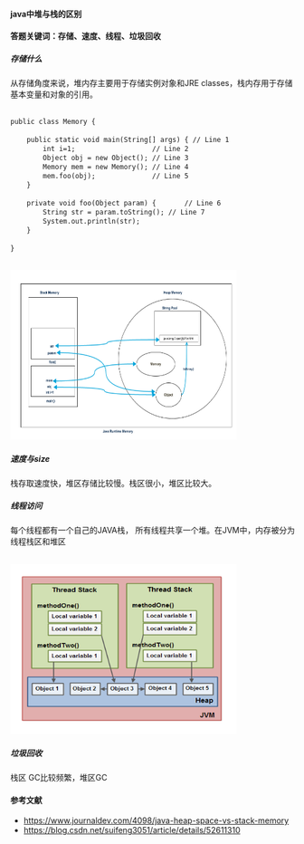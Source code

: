 #### java中堆与栈的区别  
#### 答题关键词：存储、速度、线程、垃圾回收
##### 存储什么
从存储角度来说，堆内存主要用于存储实例对象和JRE classes，栈内存用于存储基本变量和对象的引用。

```

public class Memory {

	public static void main(String[] args) { // Line 1
		int i=1;                   // Line 2
		Object obj = new Object(); // Line 3
		Memory mem = new Memory(); // Line 4
		mem.foo(obj);              // Line 5
	} 

	private void foo(Object param) {       // Line 6
		String str = param.toString(); // Line 7
		System.out.println(str);
	}  

}

```

<br />
<img src='https://github.com/geeeeeeeek/InterviewQuestion/blob/master/data/Java-Heap-Stack-Memory.png' width=400 height=300/>
<br />

##### 速度与size
栈存取速度快，堆区存储比较慢。栈区很小，堆区比较大。

##### 线程访问
每个线程都有一个自己的JAVA栈， 所有线程共享一个堆。在JVM中，内存被分为线程栈区和堆区


<br />
<img src='https://github.com/geeeeeeeek/InterviewQuestion/blob/master/data/thread-stack.png' width=400 height=300/>
<br />

##### 垃圾回收
栈区 GC比较频繁，堆区GC


#### 参考文献
- https://www.journaldev.com/4098/java-heap-space-vs-stack-memory
- https://blog.csdn.net/suifeng3051/article/details/52611310


